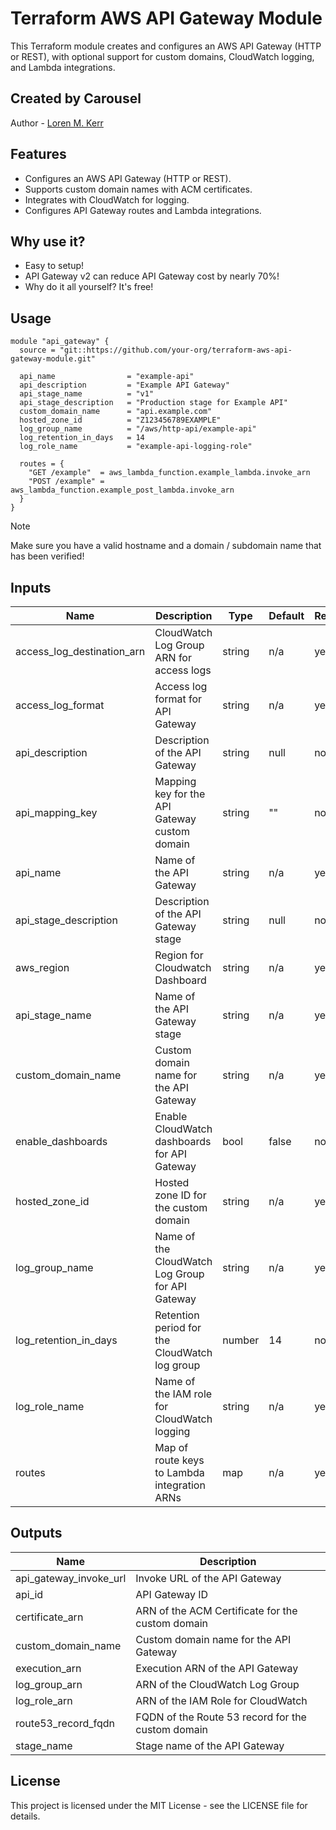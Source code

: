 # Terraform AWS API Gateway Module

This Terraform module creates and configures an AWS API Gateway (HTTP or REST), with optional support for custom domains, CloudWatch logging, and Lambda integrations.

## Created by Carousel

Author - [Loren M. Kerr](https://github.com/lmkerr 'Github Page for Loren M. Kerr')

## Features

- Configures an AWS API Gateway (HTTP or REST).
- Supports custom domain names with ACM certificates.
- Integrates with CloudWatch for logging.
- Configures API Gateway routes and Lambda integrations.

## Why use it?

- Easy to setup!
- API Gateway v2 can reduce API Gateway cost by nearly 70%!
- Why do it all yourself? It's free!

## Usage

```hcl
module "api_gateway" {
  source = "git::https://github.com/your-org/terraform-aws-api-gateway-module.git"

  api_name                = "example-api"
  api_description         = "Example API Gateway"
  api_stage_name          = "v1"
  api_stage_description   = "Production stage for Example API"
  custom_domain_name      = "api.example.com"
  hosted_zone_id          = "Z123456789EXAMPLE"
  log_group_name          = "/aws/http-api/example-api"
  log_retention_in_days   = 14
  log_role_name           = "example-api-logging-role"

  routes = {
    "GET /example"  = aws_lambda_function.example_lambda.invoke_arn
    "POST /example" = aws_lambda_function.example_post_lambda.invoke_arn
  }
}
```

> [!NOTE]
> Make sure you have a valid hostname and a domain / subdomain name that has been verified!

## Inputs

| Name                       | Description                                      | Type   | Default | Required |
|----------------------------|--------------------------------------------------|--------|---------|----------|
| access_log_destination_arn | CloudWatch Log Group ARN for access logs         | string | n/a     | yes      |
| access_log_format          | Access log format for API Gateway                | string | n/a     | yes      |
| api_description            | Description of the API Gateway                   | string | null    | no       |
| api_mapping_key            | Mapping key for the API Gateway custom domain    | string | ""      | no       |
| api_name                   | Name of the API Gateway                          | string | n/a     | yes      |
| api_stage_description      | Description of the API Gateway stage             | string | null    | no       |
| aws_region                 | Region for Cloudwatch Dashboard                  | string | n/a     | yes      |
| api_stage_name             | Name of the API Gateway stage                    | string | n/a     | yes      |
| custom_domain_name         | Custom domain name for the API Gateway           | string | n/a     | yes      |
| enable_dashboards          | Enable CloudWatch dashboards for API Gateway     | bool   | false   | no       |
| hosted_zone_id             | Hosted zone ID for the custom domain             | string | n/a     | yes      |
| log_group_name             | Name of the CloudWatch Log Group for API Gateway | string | n/a     | yes      |
| log_retention_in_days      | Retention period for the CloudWatch log group    | number | 14      | no       |
| log_role_name              | Name of the IAM role for CloudWatch logging      | string | n/a     | yes      |
| routes                     | Map of route keys to Lambda integration ARNs     | map    | n/a     | yes      |


## Outputs

| Name                   | Description                                       |
|------------------------|---------------------------------------------------|
| api_gateway_invoke_url | Invoke URL of the API Gateway                     |
| api_id                 | API Gateway ID                                    |
| certificate_arn        | ARN of the ACM Certificate for the custom domain  |
| custom_domain_name     | Custom domain name for the API Gateway            |
| execution_arn          | Execution ARN of the API Gateway                  |
| log_group_arn          | ARN of the CloudWatch Log Group                   |
| log_role_arn           | ARN of the IAM Role for CloudWatch                |
| route53_record_fqdn    | FQDN of the Route 53 record for the custom domain |
| stage_name             | Stage name of the API Gateway                     |


## License

This project is licensed under the MIT License - see the LICENSE file for details.